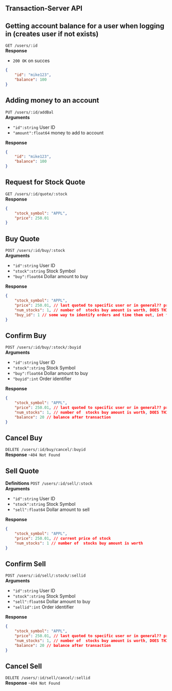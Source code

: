 ## Transaction-Server API

## Getting account balance for a user when logging in (creates user if not exists)  
`GET /users/:id`  
**Response**
- `200 OK` on succes
```json
{
    "id": "mike123",
    "balance": 100
}
```

## Adding money to an account
`PUT /users/:id/addBal`  
**Arguments**
- `"id":string` User ID 
- `"amount":float64` money to add to account  

**Response**
```json
{
    "id": "mike123",
    "balance": 100
}
```

## Request for Stock Quote  
`GET /users/:id/quote/:stock`  
**Response**
```json
{
    "stock_symbol": "APPL",
    "price": 250.01
}
```

## Buy Quote  
`POST /users/:id/buy/:stock`  
**Arguments**
- `"id":string` User ID 
- `"stock":string` Stock Symbol
- `"buy":float64` Dollar amount to buy  

**Response**
```json
{
    "stock_symbol": "APPL",
    "price": 250.01, // last quoted to specific user or in general?? probably need to check how old quote is...
    "num_stocks": 1, // number of  stocks buy amount is worth, DOES THIS NEED BE INT??
    "buy_id": 1 // some way to identify orders and time them out, int for simplicity but can be diff
}
```

## Confirm Buy   
`POST /users/:id/buy/:stock/:buyid`  
**Arguments**
- `"id":string` User ID 
- `"stock":string` Stock Symbol
- `"buy":float64` Dollar amount to buy
- `"buyid":int` Order identifier  

**Response**
```json
{
    "stock_symbol": "APPL",
    "price": 250.01, // last quoted to specific user or in general?? probably need to check how old quote is...
    "num_stocks": 1, // number of  stocks buy amount is worth, DOES THIS NEED BE INT??
    "balance": 20 // balance after transaction
}
```

## Cancel Buy  
`DELETE /users/:id/buy/cancel/:buyid`  
**Response**
-`404 Not Found`

## Sell Quote  
**Definitions**
`POST /users/:id/sell/:stock`  
**Arguments**
- `"id":string` User ID 
- `"stock":string` Stock Symbol
- `"sell":float64` Dollar amount to sell  

**Response**
```json
{
    "stock_symbol": "APPL",
    "price": 250.01, // current price of stock
    "num_stocks": 1 // number of  stocks buy amount is worth
}
```

## Confirm Sell  
`POST /users/:id/sell/:stock/:sellid`  
**Arguments**
- `"id":string` User ID 
- `"stock":string` Stock Symbol
- `"sell":float64` Dollar amount to buy
- `"sellid":int` Order identifier  

**Response**
```json
{
    "stock_symbol": "APPL",
    "price": 250.01, // last quoted to specific user or in general?? probably need to check how old quote is...
    "num_stocks": 1, // number of  stocks buy amount is worth, DOES THIS NEED BE INT??
    "balance": 20 // balance after transaction
}
```

## Cancel Sell  
`DELETE /users/:id/sell/cancel/:sellid`  
**Response**
-`404 Not Found`


